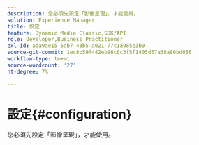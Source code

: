 ```yaml
---
description: 您必須先設定「影像呈現」，才能使用。
solution: Experience Manager
title: 設定
feature: Dynamic Media Classic,SDK/API
role: Developer,Business Practitioner
exl-id: ada9ae15-5ab7-43b5-a021-77c1a985e3b0
source-git-commit: 1ec8b59f442eb96c6c3f5f1405d57a38a86bd056
workflow-type: tm+mt
source-wordcount: '27'
ht-degree: 7%

---
```


# 設定{#configuration}

您必須先設定「影像呈現」，才能使用。
